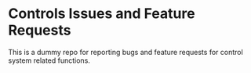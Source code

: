 # Controls Issues and Feature Requests
This is a dummy repo for reporting bugs and feature requests for control system related functions.
